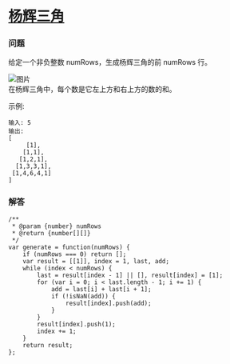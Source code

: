 # [杨辉三角](https://leetcode-cn.com/problems/pascals-triangle)

### 问题

给定一个非负整数 numRows，生成杨辉三角的前 numRows 行。


![图片](https://upload.wikimedia.org/wikipedia/commons/0/0d/PascalTriangleAnimated2.gif)<br>
在杨辉三角中，每个数是它左上方和右上方的数的和。

示例:

```
输入: 5
输出:
[
     [1],
    [1,1],
   [1,2,1],
  [1,3,3,1],
 [1,4,6,4,1]
]
```

### 解答

```
/**
 * @param {number} numRows
 * @return {number[][]}
 */
var generate = function(numRows) {
    if (numRows === 0) return [];
    var result = [[1]], index = 1, last, add;
    while (index < numRows) {
        last = result[index - 1] || [], result[index] = [1];
        for (var i = 0; i < last.length - 1; i += 1) {
            add = last[i] + last[i + 1];
            if (!isNaN(add)) {
                result[index].push(add);
            }
        }
        result[index].push(1);
        index += 1;
    }
    return result;
};
```